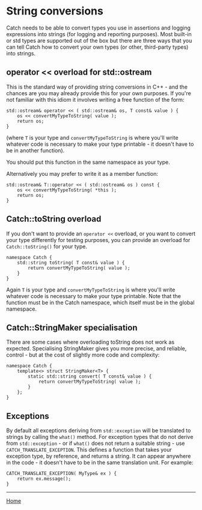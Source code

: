 # String conversions

Catch needs to be able to convert types you use in assertions and logging expressions into strings (for logging and reporting purposes).
Most built-in or std types are supported out of the box but there are three ways that you can tell Catch how to convert your own types (or other, third-party types) into strings.

## operator << overload for std::ostream

This is the standard way of providing string conversions in C++ - and the chances are you may already provide this for your own purposes. If you're not familiar with this idiom it involves writing a free function of the form:

```
std::ostream& operator << ( std::ostream& os, T const& value ) {
	os << convertMyTypeToString( value );
	return os;
}
```

(where ```T``` is your type and ```convertMyTypeToString``` is where you'll write whatever code is necessary to make your type printable - it doesn't have to be in another function).

You should put this function in the same namespace as your type.

Alternatively you may prefer to write it as a member function:

```
std::ostream& T::operator << ( std::ostream& os ) const {
	os << convertMyTypeToString( *this );
	return os;
}
```

## Catch::toString overload

If you don't want to provide an ```operator <<``` overload, or you want to convert your type differently for testing purposes, you can provide an overload for ```Catch::toString()``` for your type.

```
namespace Catch {
	std::string toString( T const& value ) {
		return convertMyTypeToString( value );
	}
}
```

Again ```T``` is your type and ```convertMyTypeToString``` is where you'll write whatever code is necessary to make your type printable. Note that the function must be in the Catch namespace, which itself must be in the global namespace.

## Catch::StringMaker<T> specialisation

There are some cases where overloading toString does not work as expected. Specialising StringMaker<T> gives you more precise, and reliable, control - but at the cost of slightly more code and complexity:

```
namespace Catch {
	template<> struct StringMaker<T> {
    	static std::string convert( T const& value ) {
        	return convertMyTypeToString( value ); 
        } 
    }; 
}
```

## Exceptions

By default all exceptions deriving from `std::exception` will be translated to strings by calling the `what()` method. For exception types that do not derive from `std::exception` - or if `what()` does not return a suitable string - use `CATCH_TRANSLATE_EXCEPTION`. This defines a function that takes your exception type, by reference, and returns a string. It can appear anywhere in the code - it doesn't have to be in the same translation unit. For example:

```
CATCH_TRANSLATE_EXCEPTION( MyType& ex ) {
	return ex.message();
}
```

---

[Home](Readme.md)

